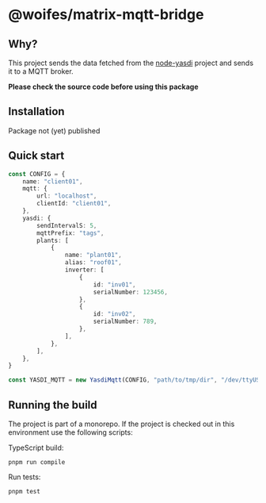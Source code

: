 # @woifes/matrix-mqtt-bridge

## Why?
This project sends the data fetched from the [node-yasdi](../../packages/node-yasdi/) project and sends it to a MQTT broker.

**Please check the source code before using this package**

## Installation
Package not (yet) published

## Quick start
```typescript
const CONFIG = {
    name: "client01",
    mqtt: {
        url: "localhost",
        clientId: "client01",
    },
    yasdi: {
        sendIntervalS: 5,
        mqttPrefix: "tags",
        plants: [
            {
                name: "plant01",
                alias: "roof01",
                inverter: [
                    {
                        id: "inv01",
                        serialNumber: 123456,
                    },
                    {
                        id: "inv02",
                        serialNumber: 789,
                    },
                ],
            },
        ],
    },
}

const YASDI_MQTT = new YasdiMqtt(CONFIG, "path/to/tmp/dir", "/dev/ttyUSB0");
```
## Running the build

The project is part of a monorepo. If the project is checked out in this environment use the following scripts:

TypeScript build:

```shell
pnpm run compile
```

Run tests:

```shell
pnpm test
```
